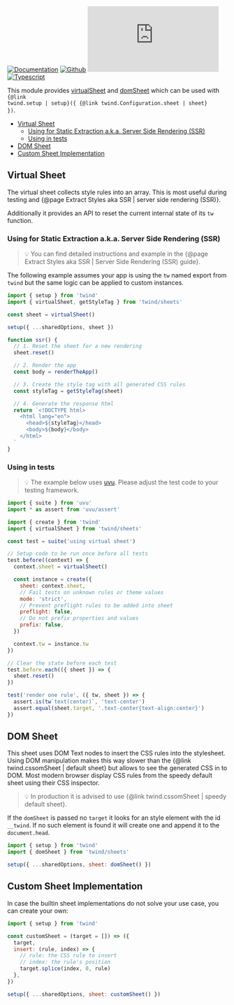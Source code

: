 [![Documentation](https://flat.badgen.net/badge/icon/Documentation?icon=awesome&label)](https://twind.dev/docs/modules/twind_sheets.html)
[![Github](https://flat.badgen.net/badge/icon/tw-in-js%2Ftwind%2Fsrc%2Fsheets?icon=github&label)](https://github.com/tw-in-js/twind/tree/main/src/sheets)
[![Module Size](https://flat.badgen.net/badgesize/brotli/https://cdn.jsdelivr.net/npm/twind/sheets/sheets.min.js?icon=jsdelivr&label&color=blue&cache=10800)](https://unpkg.com/twind/sheets/sheets.js 'brotli module size')
[![Typescript](https://flat.badgen.net/badge/icon/included?icon=typescript&label)](https://unpkg.com/browse/twind/sheets/sheets.d.ts)

This module provides [virtualSheet](#virtual-sheet) and [domSheet](#dom-sheet) which can be used with <code>{@link twind.setup | setup}({ {@link twind.Configuration.sheet | sheet} })</code>.

<!-- START doctoc generated TOC please keep comment here to allow auto update -->
<!-- DON'T EDIT THIS SECTION, INSTEAD RE-RUN doctoc TO UPDATE -->

- [Virtual Sheet](#virtual-sheet)
  - [Using for Static Extraction a.k.a. Server Side Rendering (SSR)](#using-for-static-extraction-aka-server-side-rendering-ssr)
  - [Using in tests](#using-in-tests)
- [DOM Sheet](#dom-sheet)
- [Custom Sheet Implementation](#custom-sheet-implementation)

<!-- END doctoc generated TOC please keep comment here to allow auto update -->

## Virtual Sheet

The virtual sheet collects style rules into an array. This is most useful during testing and {@page Extract Styles aka SSR | server side rendering (SSR)}.

Additionally it provides an API to reset the current internal state of its `tw` function.

### Using for Static Extraction a.k.a. Server Side Rendering (SSR)

> 💡 You can find detailed instructions and example in the {@page Extract Styles aka SSR | Server Side Rendering (SSR) guide}.

The following example assumes your app is using the `tw` named export from `twind`
but the same logic can be applied to custom instances.

```js
import { setup } from 'twind'
import { virtualSheet, getStyleTag } from 'twind/sheets'

const sheet = virtualSheet()

setup({ ...sharedOptions, sheet })

function ssr() {
  // 1. Reset the sheet for a new rendering
  sheet.reset()

  // 2. Render the app
  const body = renderTheApp()

  // 3. Create the style tag with all generated CSS rules
  const styleTag = getStyleTag(sheet)

  // 4. Generate the response html
  return `<!DOCTYPE html>
    <html lang="en">
      <head>${styleTag}</head>
      <body>${body}</body>
    </html>
  `
}
```

### Using in tests

> 💡 The example below uses [uvu](https://github.com/lukeed/uvu). Please adjust the test code to your testing framework.

```js
import { suite } from 'uvu'
import * as assert from 'uvu/assert'

import { create } from 'twind'
import { virtualSheet } from 'twind/sheets'

const test = suite('using virtual sheet')

// Setup code to be run once before all tests
test.before((context) => {
  context.sheet = virtualSheet()

  const instance = create({
    sheet: context.sheet,
    // Fail tests on unknown rules or theme values
    mode: 'strict',
    // Prevent preflight rules to be added into sheet
    preflight: false,
    // Do not prefix properties and values
    prefix: false,
  })

  context.tw = instance.tw
})

// Clear the state before each test
test.before.each(({ sheet }) => {
  sheet.reset()
})

test('render one rule', ({ tw, sheet }) => {
  assert.is(tw`text(center)`, 'text-center')
  assert.equal(sheet.target, '.text-center{text-align:center}')
})
```

## DOM Sheet

This sheet uses DOM Text nodes to insert the CSS rules into the stylesheet. Using DOM manipulation makes this way slower than the {@link twind.cssomSheet | default sheet} but allows to see the generated CSS in to DOM. Most modern browser display CSS rules from the speedy default sheet using their CSS inspector.

> 💡 In production it is advised to use {@link twind.cssomSheet | speedy default sheet}.

If the `domSheet` is passed no `target` it looks for an style element with the id `__twind`. If no such element is found it will create one and append it to the `document.head`.

```js
import { setup } from 'twind'
import { domSheet } from 'twind/sheets'

setup({ ...sharedOptions, sheet: domSheet() })
```

## Custom Sheet Implementation

In case the builtin sheet implementations do not solve your use case, you can create your own:

```js
import { setup } from 'twind'

const customSheet = (target = []) => ({
  target,
  insert: (rule, index) => {
    // rule: the CSS rule to insert
    // index: the rule's position
    target.splice(index, 0, rule)
  },
})

setup({ ...sharedOptions, sheet: customSheet() })
```

